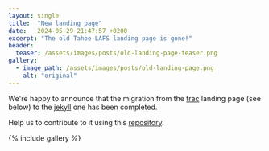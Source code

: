 ```yaml
---
layout: single
title:  "New landing page"
date:   2024-05-29 21:47:57 +0200
excerpt: "The old Tahoe-LAFS landing page is gone!"
header:
  teaser: /assets/images/posts/old-landing-page-teaser.png
gallery:
  - image_path: /assets/images/posts/old-landing-page.png
    alt: "original"
---
```

We're happy to announce that the migration from the [trac][old] landing page (see below) to the [jekyll][new] one has been completed.

Help us to contribute to it using this [repository][repo].

{% include gallery %}

[old]: https://tahoe-lafs.org/trac/tahoe-lafs/wiki/WikiStart
[new]: https://home.of.tahoe-lafs.org/
[repo]: https://forge.of.tahoe-lafs.org/tahoe-lafs/web-landing-page/

